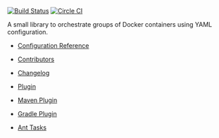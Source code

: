 [![Build Status](https://travis-ci.org/alexec/docker-java-orchestration.svg?branch=master)](https://travis-ci.org/alexec/docker-java-orchestration)
[![Circle CI](https://circleci.com/gh/alexec/docker-java-orchestration.svg?style=svg)](https://circleci.com/gh/alexec/docker-java-orchestration)

A small library to orchestrate groups of Docker containers using YAML configuration.

* [Configuration Reference](CONF.md)
* [Contributors](CONTRIB.md)
* [Changelog](CHANGELOG.md)
* [Plugin](PLUGIN.md)

* [Maven Plugin](https://github.com/alexec/docker-maven-plugin)
* [Gradle Plugin](https://github.com/alexec/docker-gradle-plugin)
* [Ant Tasks](https://github.com/alexec/docker-ant-tasks)
